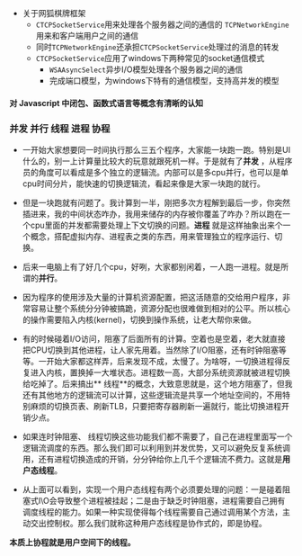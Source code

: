 + 关于网狐棋牌框架
    + ```CTCPSocketService```用来处理各个服务器之间的通信的 ```TCPNetworkEngine```用来和客户端用户之间的通信
    + 同时```TCPNetworkEngine```还承担```CTCPSocketService```处理过的消息的转发
    + ```CTCPSocketService```应用了windows下两种常见的socket通信模式
        + ```WSAAsyncSelect```异步I/O模型处理各个服务器之间的通信
        + 完成端口模型，为windows下特有的通信模型，支持高并发的模型

#### 对 Javascript 中闭包、函数式语言等概念有清晰的认知

### 并发 并行 线程 进程 协程
- 一开始大家想要同一时间执行那么三五个程序，大家能一块跑一跑。特别是UI什么的，别一上计算量比较大的玩意就跟死机一样。于是就有了**并发**
  ，从程序员的角度可以看成是多个独立的逻辑流。内部可以是多cpu并行，也可以是单cpu时间分片，能快速的切换逻辑流，看起来像是大家一块跑的就行。

- 但是一块跑就有问题了。我计算到一半，刚把多次方程解到最后一步，你突然插进来，我的中间状态咋办，我用来储存的内存被你覆盖了咋办？所以跑在一个cpu里面的并发都需要处理上下文切换的问题。**进程**
  就是这样抽象出来个一个概念，搭配虚拟内存、进程表之类的东西，用来管理独立的程序运行、切换。

- 后来一电脑上有了好几个cpu，好咧，大家都别闲着，一人跑一进程。就是所谓的**并行**。

- 因为程序的使用涉及大量的计算机资源配置，把这活随意的交给用户程序，非常容易让整个系统分分钟被搞跪，资源分配也很难做到相对的公平。所以核心的操作需要陷入内核(kernel)，切换到操作系统，让老大帮你来做。

- 有的时候碰着I/O访问，阻塞了后面所有的计算。空着也是空着，老大就直接把CPU切换到其他进程，让人家先用着。当然除了I/O阻塞，还有时钟阻塞等等。一开始大家都这样弄，后来发现不成，太慢了。为啥呀，一切换进程得反复进入内核，置换掉一大堆状态。进程数一高，大部分系统资源就被进程切换给吃掉了。后来搞出**
线程**的概念，大致意思就是，这个地方阻塞了，但我还有其他地方的逻辑流可以计算，这些逻辑流是共享一个地址空间的，不用特别麻烦的切换页表、刷新TLB，只要把寄存器刷新一遍就行，能比切换进程开销少点。

- 如果连时钟阻塞、 线程切换这些功能我们都不需要了，自己在进程里面写一个逻辑流调度的东西。那么我们即可以利用到并发优势，又可以避免反复系统调用，还有进程切换造成的开销，分分钟给你上几千个逻辑流不费力。这就是**用户态线程**。

- 从上面可以看到，实现一个用户态线程有两个必须要处理的问题：一是碰着阻塞式I\O会导致整个进程被挂起；二是由于缺乏时钟阻塞，进程需要自己拥有调度线程的能力。如果一种实现使得每个线程需要自己通过调用某个方法，主动交出控制权。那么我们就称这种用户态线程是协作式的，即是协程。

**本质上协程就是用户空间下的线程。**
